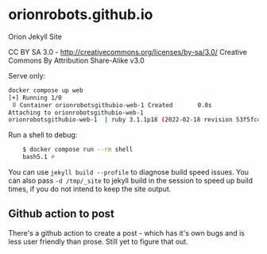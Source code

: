 # orionrobots.github.io

Orion Jekyll Site

CC BY SA 3.0 - <http://creativecommons.org/licenses/by-sa/3.0/>
Creative Commons By Attribution Share-Alike v3.0

Serve only:

```bash
docker compose up web
[+] Running 1/0
 ⠿ Container orionrobotsgithubio-web-1 Created       0.0s
Attaching to orionrobotsgithubio-web-1
orionrobotsgithubio-web-1  | ruby 3.1.1p18 (2022-02-18 revision 53f5fc4236) [x86_64-linux-musl]
```

Run a shell to debug:

```bash
    $ docker compose run --rm shell
    bash5.1 #
```

You can use `jekyll build --profile` to diagnose build speed issues.
You can also pass `-d /tmp/_site` to jekyll build in the session to speed up build times, if you do not intend to keep the site output.

## Github action to post

There's a github action to create a post - which has it's own bugs and is less user friendly than prose. Still yet to figure that out.
